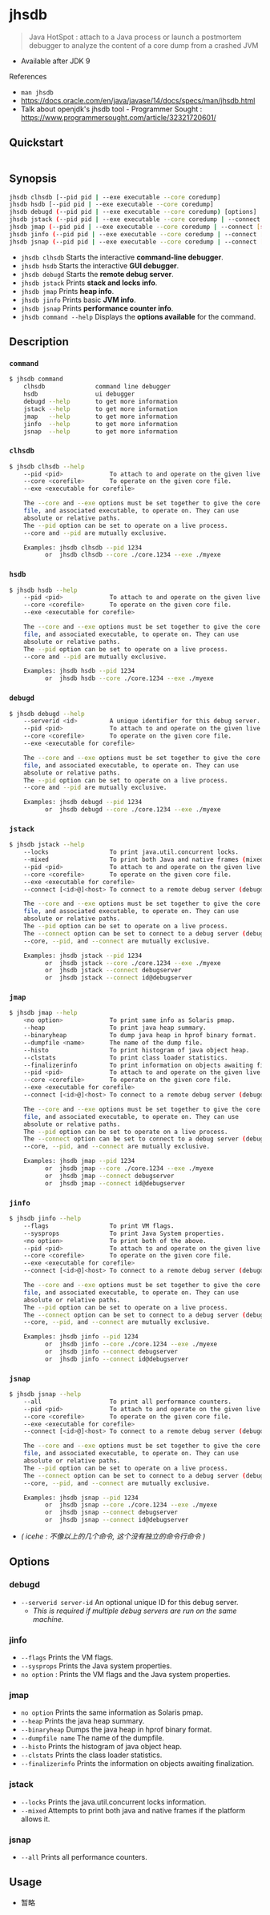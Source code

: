 # jhsdb

> Java HotSpot : attach to a Java process or launch a postmortem debugger to analyze the content of a core dump from a crashed JVM

- Available after JDK 9

References

- `man jhsdb`
- https://docs.oracle.com/en/java/javase/14/docs/specs/man/jhsdb.html
- Talk about openjdk's jhsdb tool - Programmer Sought : https://www.programmersought.com/article/32321720601/

## Quickstart

```bash
```

## Synopsis

```bash
jhsdb clhsdb [--pid pid | --exe executable --core coredump]
jhsdb hsdb [--pid pid | --exe executable --core coredump]
jhsdb debugd (--pid pid | --exe executable --core coredump) [options]
jhsdb jstack (--pid pid | --exe executable --core coredump | --connect [server-id@]debugd-host) [options]
jhsdb jmap (--pid pid | --exe executable --core coredump | --connect [server-id@]debugd-host) [options]
jhsdb jinfo (--pid pid | --exe executable --core coredump | --connect [server-id@]debugd-host) [options]
jhsdb jsnap (--pid pid | --exe executable --core coredump | --connect [server-id@]debugd-host) [options]
```

- `jhsdb clhsdb` Starts the interactive **command-line debugger**.
- `jhsdb hsdb` Starts the interactive **GUI debugger**.
- `jhsdb debugd` Starts the **remote debug server**.
- `jhsdb jstack` Prints **stack and locks info**.
- `jhsdb jmap` Prints **heap info**.
- `jhsdb jinfo` Prints basic **JVM info**.
- `jhsdb jsnap` Prints **performance counter info**.
- `jhsdb command --help` Displays the **options available** for the command.

## Description

### `command`

```bash
$ jhsdb command
    clhsdb              command line debugger
    hsdb                ui debugger
    debugd --help       to get more information
    jstack --help       to get more information
    jmap   --help       to get more information
    jinfo  --help       to get more information
    jsnap  --help       to get more information
```

### `clhsdb`

```bash
$ jhsdb clhsdb --help
    --pid <pid>             To attach to and operate on the given live process.
    --core <corefile>       To operate on the given core file.
    --exe <executable for corefile>

    The --core and --exe options must be set together to give the core
    file, and associated executable, to operate on. They can use
    absolute or relative paths.
    The --pid option can be set to operate on a live process.
    --core and --pid are mutually exclusive.

    Examples: jhsdb clhsdb --pid 1234
          or  jhsdb clhsdb --core ./core.1234 --exe ./myexe
```

### `hsdb`

```bash
$ jhsdb hsdb --help
    --pid <pid>             To attach to and operate on the given live process.
    --core <corefile>       To operate on the given core file.
    --exe <executable for corefile>

    The --core and --exe options must be set together to give the core
    file, and associated executable, to operate on. They can use
    absolute or relative paths.
    The --pid option can be set to operate on a live process.
    --core and --pid are mutually exclusive.

    Examples: jhsdb hsdb --pid 1234
          or  jhsdb hsdb --core ./core.1234 --exe ./myexe
```

### `debugd`

```bash
$ jhsdb debugd --help
    --serverid <id>         A unique identifier for this debug server.
    --pid <pid>             To attach to and operate on the given live process.
    --core <corefile>       To operate on the given core file.
    --exe <executable for corefile>

    The --core and --exe options must be set together to give the core
    file, and associated executable, to operate on. They can use
    absolute or relative paths.
    The --pid option can be set to operate on a live process.
    --core and --pid are mutually exclusive.

    Examples: jhsdb debugd --pid 1234
          or  jhsdb debugd --core ./core.1234 --exe ./myexe
```

### `jstack`

```bash
$ jhsdb jstack --help
    --locks                 To print java.util.concurrent locks.
    --mixed                 To print both Java and native frames (mixed mode).
    --pid <pid>             To attach to and operate on the given live process.
    --core <corefile>       To operate on the given core file.
    --exe <executable for corefile>
    --connect [<id>@]<host> To connect to a remote debug server (debugd).

    The --core and --exe options must be set together to give the core
    file, and associated executable, to operate on. They can use
    absolute or relative paths.
    The --pid option can be set to operate on a live process.
    The --connect option can be set to connect to a debug server (debugd).
    --core, --pid, and --connect are mutually exclusive.

    Examples: jhsdb jstack --pid 1234
          or  jhsdb jstack --core ./core.1234 --exe ./myexe
          or  jhsdb jstack --connect debugserver
          or  jhsdb jstack --connect id@debugserver
```

### `jmap`

```bash
$ jhsdb jmap --help
    <no option>             To print same info as Solaris pmap.
    --heap                  To print java heap summary.
    --binaryheap            To dump java heap in hprof binary format.
    --dumpfile <name>       The name of the dump file.
    --histo                 To print histogram of java object heap.
    --clstats               To print class loader statistics.
    --finalizerinfo         To print information on objects awaiting finalization.
    --pid <pid>             To attach to and operate on the given live process.
    --core <corefile>       To operate on the given core file.
    --exe <executable for corefile>
    --connect [<id>@]<host> To connect to a remote debug server (debugd).

    The --core and --exe options must be set together to give the core
    file, and associated executable, to operate on. They can use
    absolute or relative paths.
    The --pid option can be set to operate on a live process.
    The --connect option can be set to connect to a debug server (debugd).
    --core, --pid, and --connect are mutually exclusive.

    Examples: jhsdb jmap --pid 1234
          or  jhsdb jmap --core ./core.1234 --exe ./myexe
          or  jhsdb jmap --connect debugserver
          or  jhsdb jmap --connect id@debugserver
```

### `jinfo`

```bash
$ jhsdb jinfo --help
    --flags                 To print VM flags.
    --sysprops              To print Java System properties.
    <no option>             To print both of the above.
    --pid <pid>             To attach to and operate on the given live process.
    --core <corefile>       To operate on the given core file.
    --exe <executable for corefile>
    --connect [<id>@]<host> To connect to a remote debug server (debugd).

    The --core and --exe options must be set together to give the core
    file, and associated executable, to operate on. They can use
    absolute or relative paths.
    The --pid option can be set to operate on a live process.
    The --connect option can be set to connect to a debug server (debugd).
    --core, --pid, and --connect are mutually exclusive.

    Examples: jhsdb jinfo --pid 1234
          or  jhsdb jinfo --core ./core.1234 --exe ./myexe
          or  jhsdb jinfo --connect debugserver
          or  jhsdb jinfo --connect id@debugserver
```

### `jsnap`

```bash
$ jhsdb jsnap --help
    --all                   To print all performance counters.
    --pid <pid>             To attach to and operate on the given live process.
    --core <corefile>       To operate on the given core file.
    --exe <executable for corefile>
    --connect [<id>@]<host> To connect to a remote debug server (debugd).

    The --core and --exe options must be set together to give the core
    file, and associated executable, to operate on. They can use
    absolute or relative paths.
    The --pid option can be set to operate on a live process.
    The --connect option can be set to connect to a debug server (debugd).
    --core, --pid, and --connect are mutually exclusive.

    Examples: jhsdb jsnap --pid 1234
          or  jhsdb jsnap --core ./core.1234 --exe ./myexe
          or  jhsdb jsnap --connect debugserver
          or  jhsdb jsnap --connect id@debugserver
```

- _( icehe : 不像以上的几个命令, 这个没有独立的命令行命令 )_

## Options

### debugd

- `--serverid server-id` An optional unique ID for this debug server.
    - _This is required if multiple debug servers are run on the same machine._

### jinfo

- `--flags` Prints the VM flags.
- `--sysprops` Prints the Java system properties.
- `no option` : Prints the VM flags and the Java system properties.

### jmap

- `no option` Prints the same information as Solaris pmap.
- `--heap` Prints the java heap summary.
- `--binaryheap` Dumps the java heap in hprof binary format.
- `--dumpfile name` The name of the dumpfile.
- `--histo` Prints the histogram of java object heap.
- `--clstats` Prints the class loader statistics.
- `--finalizerinfo` Prints the information on objects awaiting finalization.

### jstack

- `--locks` Prints the java.util.concurrent locks information.
- `--mixed` Attempts to print both java and native frames if the platform allows it.

### jsnap

- `--all` Prints all performance counters.

## Usage

- 暂略
